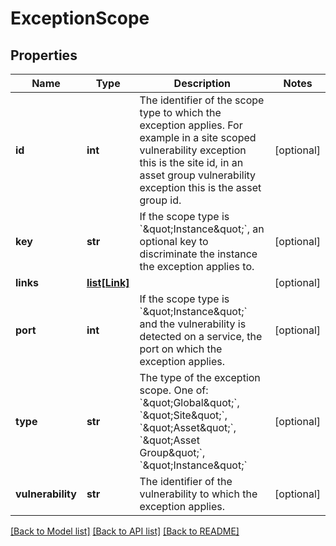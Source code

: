 # ExceptionScope

## Properties
Name | Type | Description | Notes
------------ | ------------- | ------------- | -------------
**id** | **int** | The identifier of the scope type to which the exception applies. For example in a site scoped vulnerability exception this is the site id, in an asset group vulnerability exception this is the asset group id. | [optional] 
**key** | **str** | If the scope type is &#x60;\&quot;Instance\&quot;&#x60;, an optional key to discriminate the instance the exception applies to. | [optional] 
**links** | [**list[Link]**](Link.md) |  | [optional] 
**port** | **int** | If the scope type is &#x60;\&quot;Instance\&quot;&#x60; and the vulnerability is detected on a service, the port on which the exception applies. | [optional] 
**type** | **str** | The type of the exception scope. One of: &#x60;\&quot;Global\&quot;&#x60;, &#x60;\&quot;Site\&quot;&#x60;, &#x60;\&quot;Asset\&quot;&#x60;, &#x60;\&quot;Asset Group\&quot;&#x60;, &#x60;\&quot;Instance\&quot;&#x60; | [optional] 
**vulnerability** | **str** | The identifier of the vulnerability to which the exception applies. | [optional] 

[[Back to Model list]](../README.md#documentation-for-models) [[Back to API list]](../README.md#documentation-for-api-endpoints) [[Back to README]](../README.md)


